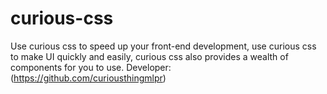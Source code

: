# curious-css
Use curious css to speed up your front-end development, use curious css to make UI quickly and easily, curious css also provides a wealth of components for you to use.
Developer: (https://github.com/curiousthingmlpr)
